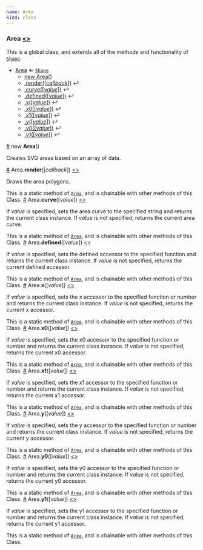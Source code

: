 ```yaml
---
name: Area
kind: class
---
```


<a name="Area"></a>

### **Area** [<>](https://github.com/d3plus/d3plus-shape/blob/master/src/Shape/Area.js#L12)


This is a global class, and extends all of the methods and functionality of [<code>Shape</code>](#Shape).

* [Area](#Area) ⇐ [<code>Shape</code>](#Shape)
    * [new Area()](#new_Area_new)
    * [.render([*callback*])](#Area.render) ↩︎
    * [.curve([*value*])](#Area.curve) ↩︎
    * [.defined([*value*])](#Area.defined) ↩︎
    * [.x([*value*])](#Area.x) ↩︎
    * [.x0([*value*])](#Area.x0) ↩︎
    * [.x1([*value*])](#Area.x1) ↩︎
    * [.y([*value*])](#Area.y) ↩︎
    * [.y0([*value*])](#Area.y0) ↩︎
    * [.y1([*value*])](#Area.y1) ↩︎

<a name="new_Area_new" href="#new_Area_new">#</a> new **Area**()

Creates SVG areas based on an array of data.



<a name="Area.render" href="#Area.render">#</a> Area.**render**([*callback*]) [<>](https://github.com/d3plus/d3plus-shape/blob/master/src/Shape/Area.js#L113)

Draws the area polygons.


This is a static method of [<code>Area</code>](#Area), and is chainable with other methods of this Class.
<a name="Area.curve" href="#Area.curve">#</a> Area.**curve**([*value*]) [<>](https://github.com/d3plus/d3plus-shape/blob/master/src/Shape/Area.js#L156)

If *value* is specified, sets the area curve to the specified string and returns the current class instance. If *value* is not specified, returns the current area curve.


This is a static method of [<code>Area</code>](#Area), and is chainable with other methods of this Class.
<a name="Area.defined" href="#Area.defined">#</a> Area.**defined**([*value*]) [<>](https://github.com/d3plus/d3plus-shape/blob/master/src/Shape/Area.js#L168)

If *value* is specified, sets the defined accessor to the specified function and returns the current class instance. If *value* is not specified, returns the current defined accessor.


This is a static method of [<code>Area</code>](#Area), and is chainable with other methods of this Class.
<a name="Area.x" href="#Area.x">#</a> Area.**x**([*value*]) [<>](https://github.com/d3plus/d3plus-shape/blob/master/src/Shape/Area.js#L180)

If *value* is specified, sets the x accessor to the specified function or number and returns the current class instance. If *value* is not specified, returns the current x accessor.


This is a static method of [<code>Area</code>](#Area), and is chainable with other methods of this Class.
<a name="Area.x0" href="#Area.x0">#</a> Area.**x0**([*value*]) [<>](https://github.com/d3plus/d3plus-shape/blob/master/src/Shape/Area.js#L193)

If *value* is specified, sets the x0 accessor to the specified function or number and returns the current class instance. If *value* is not specified, returns the current x0 accessor.


This is a static method of [<code>Area</code>](#Area), and is chainable with other methods of this Class.
<a name="Area.x1" href="#Area.x1">#</a> Area.**x1**([*value*]) [<>](https://github.com/d3plus/d3plus-shape/blob/master/src/Shape/Area.js#L206)

If *value* is specified, sets the x1 accessor to the specified function or number and returns the current class instance. If *value* is not specified, returns the current x1 accessor.


This is a static method of [<code>Area</code>](#Area), and is chainable with other methods of this Class.
<a name="Area.y" href="#Area.y">#</a> Area.**y**([*value*]) [<>](https://github.com/d3plus/d3plus-shape/blob/master/src/Shape/Area.js#L218)

If *value* is specified, sets the y accessor to the specified function or number and returns the current class instance. If *value* is not specified, returns the current y accessor.


This is a static method of [<code>Area</code>](#Area), and is chainable with other methods of this Class.
<a name="Area.y0" href="#Area.y0">#</a> Area.**y0**([*value*]) [<>](https://github.com/d3plus/d3plus-shape/blob/master/src/Shape/Area.js#L231)

If *value* is specified, sets the y0 accessor to the specified function or number and returns the current class instance. If *value* is not specified, returns the current y0 accessor.


This is a static method of [<code>Area</code>](#Area), and is chainable with other methods of this Class.
<a name="Area.y1" href="#Area.y1">#</a> Area.**y1**([*value*]) [<>](https://github.com/d3plus/d3plus-shape/blob/master/src/Shape/Area.js#L244)

If *value* is specified, sets the y1 accessor to the specified function or number and returns the current class instance. If *value* is not specified, returns the current y1 accessor.


This is a static method of [<code>Area</code>](#Area), and is chainable with other methods of this Class.
